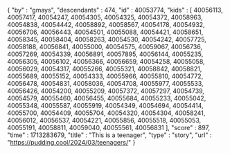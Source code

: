 {
  "by" : "gmays",
  "descendants" : 474,
  "id" : 40053774,
  "kids" : [ 40056113, 40057417, 40054247, 40054305, 40054325, 40054372, 40058963, 40054838, 40054442, 40058892, 40058567, 40054178, 40054932, 40056706, 40056443, 40054501, 40055088, 40054421, 40058651, 40058345, 40058404, 40058263, 40054530, 40054242, 40057725, 40058188, 40056841, 40055000, 40054575, 40059067, 40056736, 40057269, 40054339, 40056891, 40057895, 40056144, 40055235, 40056305, 40056102, 40056366, 40056659, 40054258, 40055058, 40056029, 40054317, 40055266, 40055321, 40058842, 40058821, 40055689, 40055152, 40054333, 40055966, 40055810, 40054772, 40056478, 40054831, 40058036, 40054708, 40055977, 40055533, 40056426, 40054200, 40055209, 40057372, 40057297, 40054739, 40054579, 40055460, 40056455, 40055684, 40055233, 40055042, 40055348, 40055587, 40055919, 40054349, 40054694, 40054414, 40055700, 40054409, 40055704, 40054320, 40054304, 40058241, 40056012, 40056537, 40054221, 40055856, 40055518, 40055053, 40055191, 40058811, 40059040, 40055561, 40056831 ],
  "score" : 897,
  "time" : 1713283679,
  "title" : "This is a teenager",
  "type" : "story",
  "url" : "https://pudding.cool/2024/03/teenagers/"
}
